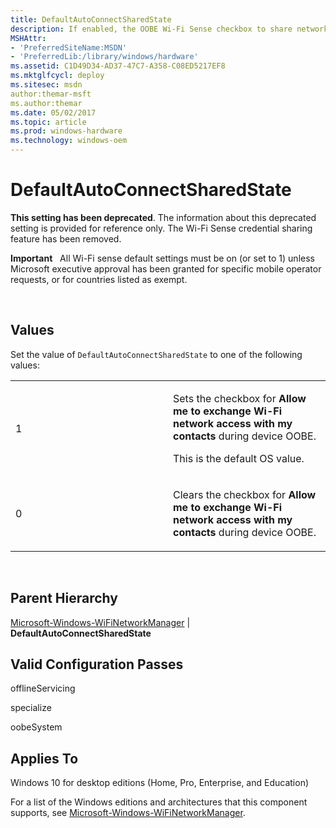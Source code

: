```yaml
---
title: DefaultAutoConnectSharedState
description: If enabled, the OOBE Wi-Fi Sense checkbox to share networks with contacts will be checked.
MSHAttr:
- 'PreferredSiteName:MSDN'
- 'PreferredLib:/library/windows/hardware'
ms.assetid: C1D49D34-AD37-47C7-A358-C08ED5217EF8
ms.mktglfcycl: deploy
ms.sitesec: msdn
author:themar-msft
ms.author:themar
ms.date: 05/02/2017
ms.topic: article
ms.prod: windows-hardware
ms.technology: windows-oem
---
```


# DefaultAutoConnectSharedState

**This setting has been deprecated**. The information about this deprecated setting is provided for reference only. The Wi-Fi Sense credential sharing feature has been removed.

**Important**  
All Wi-Fi sense default settings must be on (or set to 1) unless Microsoft executive approval has been granted for specific mobile operator requests, or for countries listed as exempt.

 

## Values


Set the value of `DefaultAutoConnectSharedState` to one of the following values:

<table>
<colgroup>
<col width="50%" />
<col width="50%" />
</colgroup>
<tbody>
<tr class="odd">
<td><p>1</p></td>
<td><p>Sets the checkbox for <strong>Allow me to exchange Wi-Fi network access with my contacts</strong> during device OOBE.</p>
<p>This is the default OS value.</p></td>
</tr>
<tr class="even">
<td><p>0</p></td>
<td><p>Clears the checkbox for <strong>Allow me to exchange Wi-Fi network access with my contacts</strong> during device OOBE.</p></td>
</tr>
</tbody>
</table>

 

## Parent Hierarchy


[Microsoft-Windows-WiFiNetworkManager](microsoft-windows-wifinetworkmanager.md) | **DefaultAutoConnectSharedState**

## Valid Configuration Passes


offlineServicing

specialize

oobeSystem

## Applies To


Windows 10 for desktop editions (Home, Pro, Enterprise, and Education)

For a list of the Windows editions and architectures that this component supports, see [Microsoft-Windows-WiFiNetworkManager](microsoft-windows-wifinetworkmanager.md).

 

 






